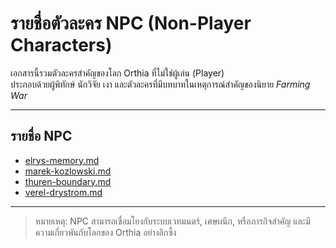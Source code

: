 <!--
type: character-subindex
group: npc
auto-parsable: true
source-path: characters/npc/
-->

# รายชื่อตัวละคร NPC (Non-Player Characters)

เอกสารนี้รวมตัวละครสำคัญของโลก Orthia ที่ไม่ใช่ผู้เล่น (Player)  
ประกอบด้วยผู้พิทักษ์ นักวิจัย เงา และตัวละครที่มีบทบาทในเหตุการณ์สำคัญของนิยาย *Farming War*

---

## รายชื่อ NPC

- [elrys-memory.md](elrys-memory.md)
- [marek-kozlowski.md](marek-kozlowski.md)
- [thuren-boundary.md](thuren-boundary.md)
- [verel-drystrom.md](verel-drystrom.md)

---

> หมายเหตุ: NPC สามารถเชื่อมโยงกับระบบเวทมนตร์, เศษผนึก, หรือภารกิจสำคัญ และมีความเกี่ยวพันกับโลกของ Orthia อย่างลึกซึ้ง
